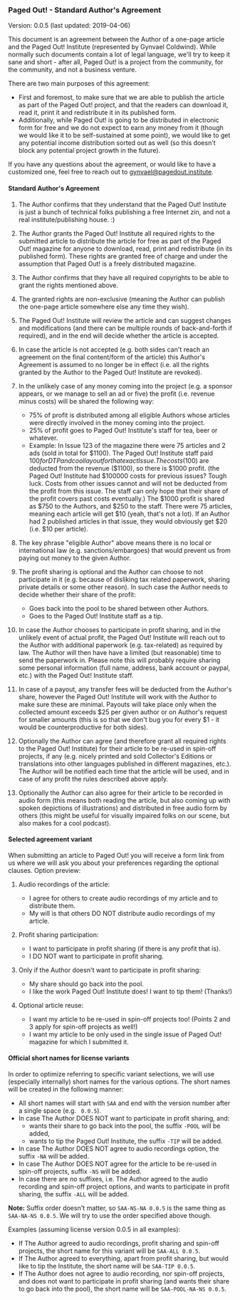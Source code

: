 ### Paged Out! - Standard Author's Agreement

Version: 0.0.5 (last updated: 2019-04-06)

This document is an agreement between the Author of a one-page article and the Paged Out! Institute (represented by Gynvael Coldwind). While normally such documents contain a lot of legal language, we'll try to keep it sane and short - after all, Paged Out! is a project from the community, for the community, and not a business venture.

There are two main purposes of this agreement:

- First and foremost, to make sure that we are able to publish the article as part of the Paged Out! project, and that the readers can download it, read it, print it and redistribute it in its published form.
- Additionally, while Paged Out! is going to be distributed in electronic form for free and we do not expect to earn any money from it (though we would like it to be self-sustained at some point), we would like to get any potential income distribution sorted out as well (so this doesn't block any potential project growth in the future).

If you have any questions about the agreement, or would like to have a customized one, feel free to reach out to [gynvael@pagedout.institute](mailto:gynvael@pagedout.institute).

#### Standard Author's Agreement

1. The Author confirms that they understand that the Paged Out! Institute is just a bunch of technical folks publishing a free Internet zin, and not a real institute/publishing house. :)
2. The Author grants the Paged Out! Institute all required rights to the submitted article to distribute the article for free as part of the Paged Out! magazine for anyone to download, read, print and redistribute (in its published form). These rights are granted free of charge and under the assumption that Paged Out! is a freely distributed magazine.
3. The Author confirms that they have all required copyrights to be able to grant the rights mentioned above.
4. The granted rights are non-exclusive (meaning the Author can publish the one-page article somewhere else any time they wish).
5. The Paged Out! Institute will review the article and can suggest changes and modifications (and there can be multiple rounds of back-and-forth if required), and in the end will decide whether the article is accepted.
6. In case the article is not accepted (e.g. both sides can't reach an agreement on the final content/form of the article) this Author's Agreement is assumed to no longer be in effect (i.e. all the rights granted by the Author to the Paged Out! Institute are revoked).
7. In the unlikely case of any money coming into the project (e.g. a sponsor appears, or we manage to sell an ad or five) the profit (i.e. revenue minus costs) will be shared the following way:
    - 75% of profit is distributed among all eligible Authors whose articles were directly involved in the money coming into the project.
    - 25% of profit goes to Paged Out! Institute's staff for tea, beer or whatever.
    - Example: In Issue 123 of the magazine there were 75 articles and 2 ads (sold in total for $1100). The Paged Out! Institute staff paid $100 for DTP and cool layout for that exact Issue. The costs ($100) are deducted from the revenue ($1100), so there is $1000 profit. (the Paged Out! Institute had $100000 costs for previous issues? Tough luck. Costs from other issues cannot and will not be deducted from the profit from this issue. The staff can only hope that their share of the profit covers past costs eventually.) The $1000 profit is shared as $750 to the Authors, and $250 to the staff. There were 75 articles, meaning each article will get $10 (yeah, that's not a lot). If an Author had 2 published articles in that issue, they would obviously get $20 (i.e. $10 per article).

8. The key phrase "eligible Author" above means there is no local or international law (e.g. sanctions/embargoes) that would prevent us from paying out money to the given Author.
9. The profit sharing is optional and the Author can choose to not participate in it (e.g. because of disliking tax related paperwork, sharing private details or some other reason). In such case the Author needs to decide whether their share of the profit:
    - Goes back into the pool to be shared between other Authors.
    - Goes to the Paged Out! Institute staff as a tip.

10. In case the Author chooses to participate in profit sharing, and in the unlikely event of actual profit, the Paged Out! Institute will reach out to the Author with additional paperwork (e.g. tax-related) as required by law. The Author will then have have a limited (but reasonable) time to send the paperwork in. Please note this will probably require sharing some personal information (full name, address, bank account or paypal, etc.) with the Paged Out! Institute staff.
11. In case of a payout, any transfer fees will be deducted from the Author's share, however the Paged Out! Institute will work with the Author to make sure these are minimal. Payouts will take place only when the collected amount exceeds $25 per given author or on Author's request for smaller amounts (this is so that we don't bug you for every $1 - it would be counterproductive for both sides).
12. Optionally the Author can agree (and therefore grant all required rights to the Paged Out! Institute) for their article to be re-used in spin-off projects, if any (e.g. nicely printed and sold Collector's Editions or translations into other languages published in different magazines, etc.). The Author will be notified each time that the article will be used, and in case of any profit the rules described above apply.
13. Optionally the Author can also agree for their article to be recorded in audio form (this means both reading the article, but also coming up with spoken depictions of illustrations) and distributed in free audio form by others (this might be useful for visually impaired folks on our scene, but also makes for a cool podcast).

#### Selected agreement variant

When submitting an article to Paged Out! you will receive a form link from us where we will ask you about your preferences regarding the optional clauses. Option preview:

1. Audio recordings of the article:
    * I agree for others to create audio recordings of my article and to distribute them.
    * My will is that others DO NOT distribute audio recordings of my article.

2. Profit sharing participation:
    * I want to participate in profit sharing (if there is any profit that is).
    * I DO NOT want to participate in profit sharing.

3. Only if the Author doesn't want to participate in profit sharing:
    * My share should go back into the pool.
    * I like the work Paged Out! Institute does! I want to tip them! (Thanks!)

4. Optional article reuse:
    * I want my article to be re-used in spin-off projects too! (Points 2 and 3 apply for spin-off projects as well!)
    * I want my article to be only used in the single issue of Paged Out! magazine for which I submitted it.

#### Official short names for license variants

In order to optimize referring to specific variant selections, we will use (especially internally) short names for the various options. The short names will be created in the following manner:

* All short names will start with `SAA` and end with the version number after a single space (e.g. ` 0.0.5`).
* In case The Author DOES NOT want to participate in profit sharing, and:
    * wants their share to go back into the pool, the suffix `-POOL` will be added,
    * wants to tip the Paged Out! Institute, the suffix `-TIP` will be added.
* In case The Author DOES NOT agree to audio recordings option, the suffix `-NA` will be added.
* In case The Author DOES NOT agree for the article to be re-used in spin-off projects, suffix `-NS` will be added.
* In case there are no suffixes, i.e. The Author agreed to the audio recording and spin-off project options, and wants to participate in profit sharing, the suffix `-ALL` will be added.

**Note:** Suffix order doesn't matter, so `SAA-NS-NA 0.0.5` is the same thing as `SAA-NA-NS 0.0.5`. We will try to use the order specified above though.

Examples (assuming license version 0.0.5 in all examples):

* If The Author agreed to audio recordings, profit sharing and spin-off projects, the short name for this variant will be `SAA-ALL 0.0.5`.
* If The Author agreed to everything, apart from profit sharing, but would like to tip the Institute, the short name will be `SAA-TIP 0.0.5`.
* If The Author does not agree to audio recording, nor spin-off projects, and does not want to participate in profit sharing (and wants their share to go back into the pool), the short name will be `SAA-POOL-NA-NS 0.0.5`.

